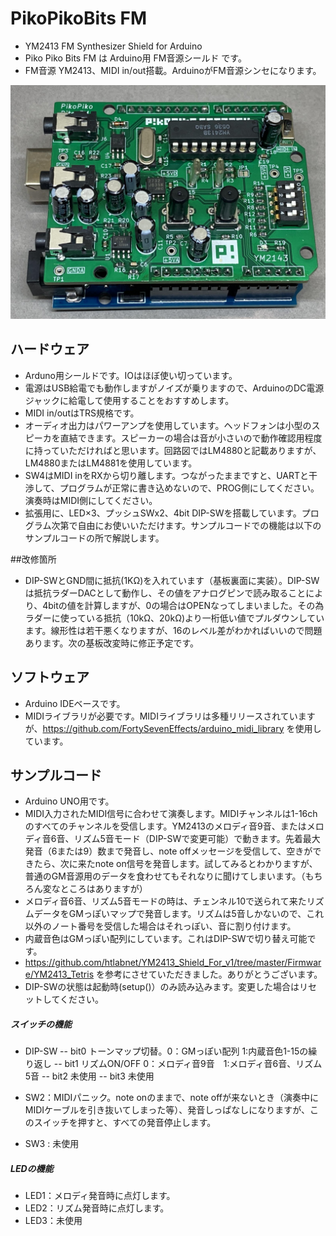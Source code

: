 # PikoPikoBits FM
- YM2413 FM Synthesizer Shield for Arduino
- Piko Piko Bits FM は Arduino用 FM音源シールド です。
- FM音源 YM2413、MIDI in/out搭載。ArduinoがFM音源シンセになります。


![Photo](pikopikobitsFM.JPG)

## ハードウェア
- Arduno用シールドです。IOはほぼ使い切っています。
- 電源はUSB給電でも動作しますがノイズが乗りますので、ArduinoのDC電源ジャックに給電して使用することをおすすめします。
- MIDI in/outはTRS規格です。
- オーディオ出力はパワーアンプを使用しています。ヘッドフォンは小型のスピーカを直結できます。スピーカーの場合は音が小さいので動作確認用程度に持っていただければと思います。回路図ではLM4880と記載ありますが、LM4880またはLM4881を使用しています。
- SW4はMIDI inをRXから切り離します。つながったままですと、UARTと干渉して、プログラムが正常に書き込めないので、PROG側にしてください。演奏時はMIDI側にしてください。
- 拡張用に、LED×3、プッシュSWx2、4bit DIP-SWを搭載しています。プログラム次第で自由にお使いいただけます。サンプルコードでの機能は以下のサンプルコードの所で解説します。

##改修箇所
- DIP-SWとGND間に抵抗(1KΩ)を入れています（基板裏面に実装）。DIP-SWは抵抗ラダーDACとして動作し、その値をアナログピンで読み取ることにより、4bitの値を計算しますが、0の場合はOPENなってしまいました。その為ラダーに使っている抵抗（10kΩ、20kΩ)より一桁低い値でプルダウンしています。線形性は若干悪くなりますが、16のレベル差がわかればいいので問題あります。次の基板改変時に修正予定です。

## ソフトウェア
- Arduino IDEベースです。
- MIDIライブラリが必要です。MIDIライブラリは多種リリースされていますが、https://github.com/FortySevenEffects/arduino_midi_library を使用しています。
## サンプルコード
- Arduino UNO用です。
- MIDI入力されたMIDI信号に合わせて演奏します。MIDIチャンネルは1-16chのすべてのチャンネルを受信します。YM2413のメロディ音9音、またはメロディ音6音、リズム5音モード（DIP-SWで変更可能）で動きます。先着最大発音（6または9）数まで発音し、note offメッセージを受信して、空きができたら、次に来たnote on信号を発音します。試してみるとわかりますが、普通のGM音源用のデータを食わせてもそれなりに聞けてしまいます。（もちろん変なところはありますが）
- メロディ音6音、リズム5音モードの時は、チェンネル10で送られて来たリズムデータをGMっぽいマップで発音します。リズムは5音しかないので、これ以外のノート番号を受信した場合はそれっぽい、音に割り付けます。
- 内蔵音色はGMっぽい配列にしています。これはDIP-SWで切り替え可能です。
- https://github.com/htlabnet/YM2413_Shield_For_v1/tree/master/Firmware/YM2413_Tetris を参考にさせていただきました。ありがとうございます。
- DIP-SWの状態は起動時(setup()）のみ読み込みます。変更した場合はリセットしてください。
##### スイッチの機能
- DIP-SW
-- bit0 トーンマップ切替。0：GMっぽい配列  1:内蔵音色1-15の繰り返し
-- bit1 リズムON/OFF     0：メロディ音9音　1:メロディ音6音、リズム5音
-- bit2 未使用
-- bit3 未使用

- SW2：MIDIパニック。note onのままで、note offが来ないとき（演奏中にMIDIケーブルを引き抜いてしまった等）、発音しっぱなしになりますが、このスイッチを押すと、すべての発音停止します。
- SW3 : 未使用
##### LEDの機能
- LED1：メロディ発音時に点灯します。
- LED2：リズム発音時に点灯します。
- LED3：未使用


